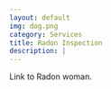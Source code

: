 ```yaml
---
layout: default
img: dog.png
category: Services
title: Radon Inspection
description: |
---
```

  Link to Radon woman.
